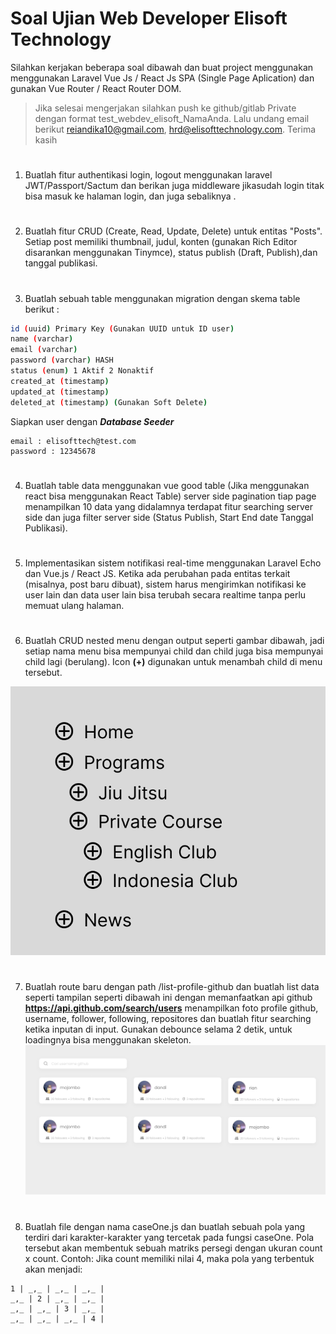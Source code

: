 # Soal Ujian Web Developer Elisoft Technology

Silahkan kerjakan beberapa soal dibawah dan buat project menggunakan menggunakan Laravel Vue Js / React Js SPA (Single Page Aplication) dan gunakan Vue Router / React Router DOM.
> Jika selesai mengerjakan silahkan push ke github/gitlab Private dengan format test_webdev_elisoft_NamaAnda. Lalu undang email berikut
reiandika10@gmail.com, hrd@elisofttechnology.com. Terima kasih

#
1. Buatlah fitur authentikasi  login, logout menggunakan laravel JWT/Passport/Sactum dan berikan juga middleware jikasudah login titak bisa masuk ke halaman login, dan juga sebaliknya .

#
2. Buatlah fitur CRUD (Create, Read, Update, Delete) untuk entitas "Posts". Setiap post memiliki thumbnail, judul, konten (gunakan Rich Editor disarankan menggunakan Tinymce), status publish (Draft, Publish),dan tanggal publikasi.

#
3. Buatlah sebuah table menggunakan migration dengan skema table berikut :
```bash
id (uuid) Primary Key (Gunakan UUID untuk ID user)
name (varchar)
email (varchar)
password (varchar) HASH
status (enum) 1 Aktif 2 Nonaktif
created_at (timestamp)
updated_at (timestamp)
deleted_at (timestamp) (Gunakan Soft Delete)

```
Siapkan user dengan ***Database Seeder***
```
email : elisofttech@test.com
password : 12345678
```
#
4. Buatlah table data menggunakan vue good table (Jika menggunakan react bisa menggunakan React Table) server side pagination tiap page menampilkan 10 data yang didalamnya terdapat fitur searching server side dan juga filter server side (Status Publish, Start End date Tanggal Publikasi).

#
5. Implementasikan sistem notifikasi real-time menggunakan Laravel Echo dan Vue.js / React JS. Ketika ada perubahan pada entitas terkait (misalnya, post baru dibuat), sistem harus mengirimkan notifikasi ke user lain dan data user lain bisa terubah secara realtime tanpa perlu memuat ulang halaman.

#
6. Buatlah CRUD nested menu dengan output seperti gambar dibawah, jadi setiap nama menu bisa mempunyai child dan child juga bisa mempunyai child lagi (berulang). Icon **(+)** digunakan untuk menambah child di menu tersebut.

![soal_nested](./soal6.png)

#
7. Buatlah route baru dengan path /list-profile-github dan buatlah list data seperti tampilan seperti dibawah ini dengan memanfaatkan api github **https://api.github.com/search/users** menampilkan foto profile github, username, follower, following, repositores dan buatlah fitur searching ketika inputan di input. Gunakan debounce selama 2 detik, untuk loadingnya bisa menggunakan skeleton.
![soal_github](./soal7.jpg)

#
8. Buatlah file dengan nama caseOne.js dan buatlah sebuah pola yang terdiri dari karakter-karakter yang tercetak pada fungsi caseOne. Pola tersebut akan membentuk sebuah matriks persegi dengan ukuran count x count.
Contoh:
Jika count memiliki nilai 4, maka pola yang terbentuk akan menjadi:
```
1 | _,_ | _,_ | _,_ |
_,_ | 2 | _,_ | _,_ |
_,_ | _,_ | 3 | _,_ |
_,_ | _,_ | _,_ | 4 |

```